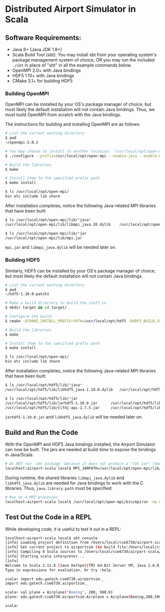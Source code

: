 # Distributed Airport Simulator in Scala


## Software Requirements:

* Java 8+ (Java JDK 1.8+)
* Scala Build Tool (sbt): You may install sbt from your operating system's package management system of choice, OR you may run the included `./sbt` in place of "sbt" in all the example commands below.
* OpenMPI 2.0+ with Java bindings
* HDF5 1.10+ with Java bindings
* CMake 3.1+ for building HDF5



### Building OpenMPI

OpenMPI can be installed by your OS's package manager of choice, but most likely the default installation will not contain Java bindings.  Thus, we must build OpenMPI from scratch with the Java bindings.

The instructions for building and installing OpenMPI are as follows:


```bash
# List the current working directory
$ pwd
~/openmpi-2.0.2

# You may choose to install to another location; `/usr/local/opt/open-mpi` is chosen here for a self-contained installation.
$ ./configure --prefix=/usr/local/opt/open-mpi --enable-java --enable-mpi-java

# Build the libraries
$ make

# Install them to the specified prefix path
$ make install

$ ls /usr/local/opt/open-mpi/
bin	etc	include	lib	share
```

After installation completes, notice the following Java-related MPI libraries that have been built:

```bash
$ ls /usr/local/opt/open-mpi/lib/*java*
/usr/local/opt/open-mpi/lib/libmpi_java.20.dylib	/usr/local/opt/open-mpi/lib/libmpi_java.dylib		/usr/local/opt/open-mpi/lib/libmpi_java.la

$ ls /usr/local/opt/open-mpi/lib/*jar
/usr/local/opt/open-mpi/lib/mpi.jar
```

`mpi.jar` and `libmpi_java.dylib` will be needed later on.



### Building HDF5

Similarly, HDF5 can be installed by your OS's package manager of choice; but most likely the default installation will not contain Java bindings.

```bash
# List the current working directory
$ pwd
~/hdf5-1.10.0-patch1

# Make a build directory to build the stuff in
$ mkdir target && cd target/

# Configure the build
$ cmake -DCMAKE_INSTALL_PREFIX:PATH=/usr/local/opt/hdf5 -DHDF5_BUILD_JAVA=1 -DHDF5_BUILD_TOOLS=1 -DMPI_C_INCLUDE_PATH=/usr/local/opt/open-mpi/include -DMPI_C_LIBRARIES=/usr/local/opt/open-mpi/lib/libmpi.dylib ..

# Build the libraries
$ make

# Install them to the specified prefix path
$ make install

$ ls /usr/local/opt/open-mpi/
bin	etc	include	lib	share
```

After installation completes, notice the following Java-related MPI libraries that have been built:

```bash
$ ls /usr/local/opt/hdf5/lib/*java*
/usr/local/opt/hdf5/lib/libhdf5_java.1.10.0.dylib	/usr/local/opt/hdf5/lib/libhdf5_java.100.0.1.dylib	/usr/local/opt/hdf5/lib/libhdf5_java.dylib

$ ls /usr/local/opt/hdf5/lib/*jar
/usr/local/opt/hdf5/lib/jarhdf5-1.10.0.jar		/usr/local/opt/hdf5/lib/slf4j-nop-1.7.5.jar
/usr/local/opt/hdf5/lib/slf4j-api-1.7.5.jar		/usr/local/opt/hdf5/lib/slf4j-simple-1.7.5.jar
```

`jarhdf5-1.10.0.jar` and `libhdf5_java.dylib` will be needed later on.




## Build and Run the Code

With the OpenMPI and HDF5 Java bindings installed, the Airport Simulator can now be built.  The jars are needed at build-time to expose the bindings in Java/Scala:

```bash
# Do NOT run `sbt package` because it does not produce a "fat jar" (does not contain Scala libs)
localhost:airport-scala local$ MPI_JARPATH=/usr/local/opt/open-mpi/lib/mpi.jar HDF_JARPATH=/usr/local/opt/hdf5/lib/jarhdf5-1.10.0.jar sbt assembly
```

During runtime, the shared libraries `libmpi_java.dylib` and `libhdf5_java.dylib` are needed for Java bindings to work with the C libraries.  Thus, `java.library.path` must be specified:

```bash
# Run on 4 MPI processes
localhost:airport-scala local$ /usr/local/opt/open-mpi/bin/mpirun -np 4  java -jar -Djava.library.path=/usr/local/opt/open-mpi/lib:/usr/local/opt/hdf5/lib  target/scala-2.11/airportsim-assembly-0.1.0.jar
```




## Test Out the Code in a REPL

While developing code, it is useful to test it out in a REPL:

```bash
localhost:airport-scala local$ sbt console
[info] Loading project definition from /Users/local/cse6730/airport-scala/project
[info] Set current project to airportsim (in build file:/Users/local/cse6730/airport-scala/)
[info] Compiling 8 Scala sources to /Users/local/cse6730/airport-scala/target/scala-2.11/classes...
[info] Starting scala interpreter...
[info]
Welcome to Scala 2.11.8 (Java HotSpot(TM) 64-Bit Server VM, Java 1.8.0_05).
Type in expressions for evaluation. Or try :help.

scala> import edu.gatech.cse6730.airportsim._
import edu.gatech.cse6730.airportsim._

scala> val plane = Airplane("Boeing", 200, 500.0)
plane: edu.gatech.cse6730.airportsim.Airplane = Airplane(Boeing,200,500.0)

scala>
```
